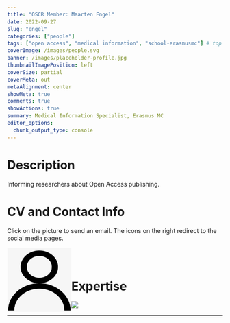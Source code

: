 ```yaml
---
title: "OSCR Member: Maarten Engel"
date: 2022-09-27
slug: "engel"
categories: ["people"]
tags: ["open access", "medical information", "school-erasmusmc"] # top 3 categories + unique + school
coverImage: /images/people.svg
banner: /images/placeholder-profile.jpg
thumbnailImagePosition: left
coverSize: partial
coverMeta: out
metaAlignment: center
showMeta: true
comments: true
showActions: true
summary: Medical Information Specialist, Erasmus MC
editor_options: 
  chunk_output_type: console
---
```




# Description

Informing researchers about Open Access publishing.
 
# CV and Contact Info

Click on the picture to send an email. The icons on the right redirect to the social media pages.

<!-- EMAIL -->
<p>
  <a href="mailto:m.f.m.engel@erasmusmc.nl">
  <img border="0" alt="Maarten Engel" src="/images/placeholder-profile.jpg" width="150" height="150" align="left">
  </a>
</p>

<!-- LINKEDIN -->
<p align="center">
  <a href="https://nl.linkedin.com/in/maarten-e-bb1a7313/" class="fa fa-linkedin fa-2x" style="color:#000000;">
  </a>
</p>

<!-- ORCID -->
<p align="center">
  <a href="https://orcid.org/0000-0002-1774-7042" class="ai ai-orcid fa-2x" style="color:#000000;">
  </a>
</p>

<BR><BR>

# Expertise

<img src="{{< blogdown/postref >}}index_files/figure-html/radarPlot-1.png" width="576" />

***


